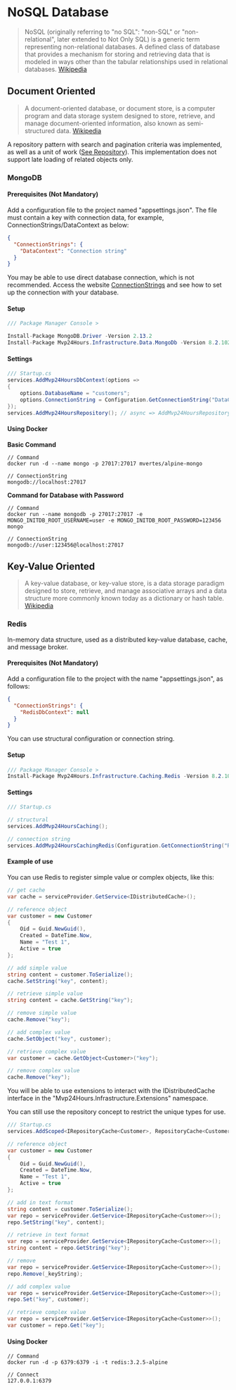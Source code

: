 # NoSQL Database
>NoSQL (originally referring to "no SQL": "non-SQL" or "non-relational", later extended to Not Only SQL) is a generic term representing non-relational databases. A defined class of database that provides a mechanism for storing and retrieving data that is modeled in ways other than the tabular relationships used in relational databases. [Wikipedia](https://pt.wikipedia.org/wiki/NoSQL)

## Document Oriented
> A document-oriented database, or document store, is a computer program and data storage system designed to store, retrieve, and manage document-oriented information, also known as semi-structured data. [Wikipedia](https://en.wikipedia.org/wiki/Document-oriented_database)

A repository pattern with search and pagination criteria was implemented, as well as a unit of work ([See Repository](en-us/database/use-repository)). This implementation does not support late loading of related objects only.

### MongoDB

#### Prerequisites (Not Mandatory)
Add a configuration file to the project named "appsettings.json". The file must contain a key with connection data, for example, ConnectionStrings/DataContext as below:
```json
{
  "ConnectionStrings": {
    "DataContext": "Connection string"
  }
}
```
You may be able to use direct database connection, which is not recommended. Access the website [ConnectionStrings](https://www.connectionstrings.com/) and see how to set up the connection with your database.

#### Setup
```csharp
/// Package Manager Console >

Install-Package MongoDB.Driver -Version 2.13.2
Install-Package Mvp24Hours.Infrastructure.Data.MongoDb -Version 8.2.102
```
#### Settings
```csharp
/// Startup.cs
services.AddMvp24HoursDbContext(options =>
{
    options.DatabaseName = "customers";
    options.ConnectionString = Configuration.GetConnectionString("DataContext");
});
services.AddMvp24HoursRepository(); // async => AddMvp24HoursRepositoryAsync()

```

#### Using Docker
**Basic Command**
```
// Command
docker run -d --name mongo -p 27017:27017 mvertes/alpine-mongo

// ConnectionString
mongodb://localhost:27017

```

**Command for Database with Password**
```
// Command
docker run --name mongodb -p 27017:27017 -e MONGO_INITDB_ROOT_USERNAME=user -e MONGO_INITDB_ROOT_PASSWORD=123456 mongo

// ConnectionString
mongodb://user:123456@localhost:27017

```

## Key-Value Oriented
> A key-value database, or key-value store, is a data storage paradigm designed to store, retrieve, and manage associative arrays and a data structure more commonly known today as a dictionary or hash table. [Wikipedia](https://pt.wikipedia.org/wiki/Banco_de_dados_de_chave-valor)

### Redis
In-memory data structure, used as a distributed key-value database, cache, and message broker.

#### Prerequisites (Not Mandatory)
Add a configuration file to the project with the name "appsettings.json", as follows:
```json
{
  "ConnectionStrings": {
    "RedisDbContext": null
  }
}

```
You can use structural configuration or connection string.

#### Setup
```csharp
/// Package Manager Console >
Install-Package Mvp24Hours.Infrastructure.Caching.Redis -Version 8.2.102
```

#### Settings
```csharp
/// Startup.cs

// structural
services.AddMvp24HoursCaching();

// connection string
services.AddMvp24HoursCachingRedis(Configuration.GetConnectionString("RedisDbContext"));

```

#### Example of use
You can use Redis to register simple value or complex objects, like this:


```csharp
// get cache
var cache = serviceProvider.GetService<IDistributedCache>();

// reference object
var customer = new Customer
{
    Oid = Guid.NewGuid(),
    Created = DateTime.Now,
    Name = "Test 1",
    Active = true
};

// add simple value
string content = customer.ToSerialize();
cache.SetString("key", content);

// retrieve simple value
string content = cache.GetString("key");

// remove simple value
cache.Remove("key");

// add complex value
cache.SetObject("key", customer);

// retrieve complex value
var customer = cache.GetObject<Customer>("key");

// remove complex value
cache.Remove("key");

```

You will be able to use extensions to interact with the IDistributedCache interface in the "Mvp24Hours.Infrastructure.Extensions" namespace.

You can still use the repository concept to restrict the unique types for use.

```csharp
/// Startup.cs
services.AddScoped<IRepositoryCache<Customer>, RepositoryCache<Customer>>();

// reference object
var customer = new Customer
{
    Oid = Guid.NewGuid(),
    Created = DateTime.Now,
    Name = "Test 1",
    Active = true
};

// add in text format
string content = customer.ToSerialize();
var repo = serviceProvider.GetService<IRepositoryCache<Customer>>();
repo.SetString("key", content);

// retrieve in text format
var repo = serviceProvider.GetService<IRepositoryCache<Customer>>();
string content = repo.GetString("key");

// remove
var repo = serviceProvider.GetService<IRepositoryCache<Customer>>();
repo.Remove(_keyString);

// add complex value
var repo = serviceProvider.GetService<IRepositoryCache<Customer>>();
repo.Set("key", customer);

// retrieve complex value
var repo = serviceProvider.GetService<IRepositoryCache<Customer>>();
var customer = repo.Get("key");

```

#### Using Docker
```
// Command
docker run -d -p 6379:6379 -i -t redis:3.2.5-alpine

// Connect
127.0.0.1:6379

```
